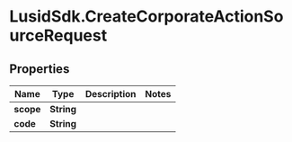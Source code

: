 # LusidSdk.CreateCorporateActionSourceRequest

## Properties
Name | Type | Description | Notes
------------ | ------------- | ------------- | -------------
**scope** | **String** |  | 
**code** | **String** |  | 


